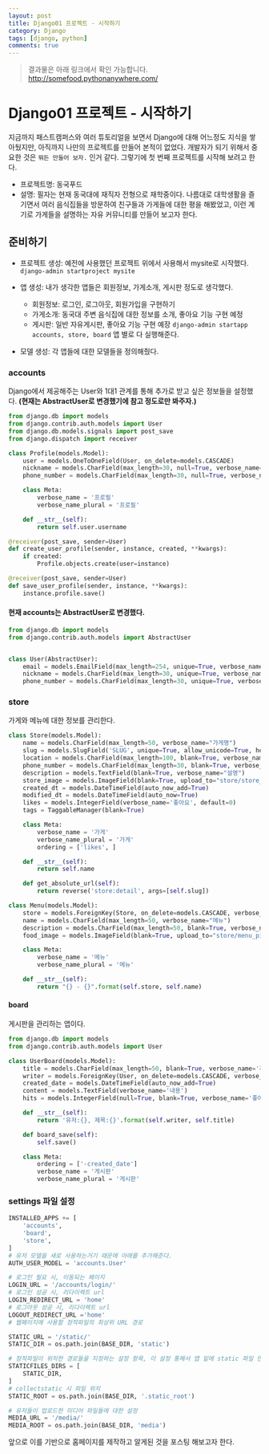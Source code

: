 ```yaml
---
layout: post
title: Django01 프로젝트 - 시작하기
category: Django
tags: [django, python]
comments: true
---
```


> 결과물은 아래 링크에서 확인 가능합니다.
http://somefood.pythonanywhere.com/

Django01 프로젝트 - 시작하기
=======

지금까지 패스트캠퍼스와 여러 튜토리얼을 보면서 Django에 대해 어느정도 지식을 쌓아뒀지만, 아직까지 나만의 프로젝트를 만들어 본적이 없었다. 개발자가 되기 위해서 중요한 것은 `뭐든 만들어 보자.` 인거 같다. 그렇기에 첫 번째 프로젝트를 시작해 보려고 한다.

- 프로젝트명: 동국푸드
- 설명: 필자는 현재 동국대에 재직자 전형으로 재학중이다. 나름대로 대학생활을 즐기면서 여러 음식집들을 방문하여 친구들과 가게들에 대한 평을 해봤었고, 이런 계기로 가게들을 설명하는 자유 커뮤니티를 만들어 보고자 한다.


## 준비하기

- 프로젝트 생성: 예전에 사용했던 프로젝트 위에서 사용해서 mysite로 시작했다.
`django-admin startproject mysite`

- 앱 생성: 내가 생각한 앱들은 회원정보, 가게소개, 게시판 정도로 생각했다.
  - 회원정보: 로그인, 로그아웃, 회원가입을 구현하기
  - 가게소개: 동국대 주변 음식집에 대한 정보를 소개, 좋아요 기능 구현 예정
  - 게시판: 일반 자유게시판, 좋아요 기능 구현 예장
`django-admin startapp accounts, store, board` 앱 별로 다 실행해준다.

- 모델 생성: 각 앱들에 대한 모델들을 정의해줬다.
### accounts
Django에서 제공해주는 User와 1대1 관계를 통해 추가로 받고 싶은 정보들을 설정했다.
**(현재는 AbstractUser로 변경했기에 참고 정도로만 봐주자.)**

```python
from django.db import models
from django.contrib.auth.models import User
from django.db.models.signals import post_save
from django.dispatch import receiver

class Profile(models.Model):
    user = models.OneToOneField(User, on_delete=models.CASCADE)
    nickname = models.CharField(max_length=30, null=True, verbose_name='닉네임',)
    phone_number = models.CharField(max_length=30, null=True, verbose_name='전화번호',)

    class Meta:
        verbose_name = '프로필'
        verbose_name_plural = '프로필'

    def __str__(self):
        return self.user.username

@receiver(post_save, sender=User)
def create_user_profile(sender, instance, created, **kwargs):
    if created:
        Profile.objects.create(user=instance)

@receiver(post_save, sender=User)
def save_user_profile(sender, instance, **kwargs):
    instance.profile.save()
```

#### 현재 accounts는 AbstractUser로 변경했다.
```python
from django.db import models
from django.contrib.auth.models import AbstractUser


class User(AbstractUser):
    email = models.EmailField(max_length=254, unique=True, verbose_name='이메일')
    nickname = models.CharField(max_length=30, unique=True, verbose_name='닉네임')
    phone_number = models.CharField(max_length=30, unique=True, verbose_name='전화번호')
```

### store
가게와 메뉴에 대한 정보를 관리한다.

```python
class Store(models.Model):
    name = models.CharField(max_length=50, verbose_name="가게명")
    slug = models.SlugField('SLUG', unique=True, allow_unicode=True, help_text='one word for alias')
    location = models.CharField(max_length=100, blank=True, verbose_name="위치")
    phone_number = models.CharField(max_length=30, blank=True, verbose_name="연락처")
    description = models.TextField(blank=True, verbose_name="설명")
    store_image = models.ImageField(blank=True, upload_to="store/store_pic")
    created_dt = models.DateTimeField(auto_now_add=True)
    modified_dt = models.DateTimeField(auto_now=True)
    likes = models.IntegerField(verbose_name='좋아요', default=0)
    tags = TaggableManager(blank=True)

    class Meta:
        verbose_name = '가게'
        verbose_name_plural = '가게'
        ordering = ['likes', ]

    def __str__(self):
        return self.name

    def get_absolute_url(self):
        return reverse('store:detail', args=[self.slug])

class Menu(models.Model):
    store = models.ForeignKey(Store, on_delete=models.CASCADE, verbose_name="가게명")
    name = models.CharField(max_length=50, verbose_name="메뉴")
    description = models.CharField(max_length=50, blank=True, verbose_name="설명")
    food_image = models.ImageField(blank=True, upload_to="store/menu_pic")

    class Meta:
        verbose_name = '메뉴'
        verbose_name_plural = '메뉴'

    def __str__(self):
        return "{} - {}".format(self.store, self.name)
```

#### board
게시판을 관리하는 앱이다.
```python
from django.db import models
from django.contrib.auth.models import User

class UserBoard(models.Model):
    title = models.CharField(max_length=50, blank=True, verbose_name='제목')
    writer = models.ForeignKey(User, on_delete=models.CASCADE, verbose_name='작성자')
    created_date = models.DateTimeField(auto_now_add=True)
    content = models.TextField(verbose_name='내용')
    hits = models.IntegerField(null=True, blank=True, verbose_name='좋아요')

    def __str__(self):
        return '유저:{}, 제목:{}'.format(self.writer, self.title)

    def board_save(self):
        self.save()

    class Meta:
        ordering = ['-created_date']
        verbose_name = '게시판'
        verbose_name_plural = '게시판'

```

### settings 파일 설정
```python
INSTALLED_APPS += [
    'accounts',
    'board',
    'store',
]
# 유저 모델을 새로 사용하는거기 때문에 아래를 추가해준다.
AUTH_USER_MODEL = 'accounts.User'

# 로그인 필요 시, 이동되는 페이지
LOGIN_URL = '/accounts/login/'
# 로그인 성공 시, 리다이렉트 url
LOGIN_REDIRECT_URL = 'home'
# 로그아웃 성공 시, 리다이렉트 url
LOGOUT_REDIRECT_URL ='home'
# 웹페이지에 사용할 정적파일의 최상위 URL 경로

STATIC_URL = '/static/'
STATIC_DIR = os.path.join(BASE_DIR, 'static')

# 정적파일이 위치한 경로들을 지정하는 설정 항목, 이 설정 통해서 앱 밑에 static 파일 만들고 그런듯 함
STATICFILES_DIRS = [
    STATIC_DIR,
]
# collectstatic 시 파일 위치
STATIC_ROOT = os.path.join(BASE_DIR, '.static_root')

# 유저들이 업로드한 미디어 파일들에 대한 설정
MEDIA_URL = '/media/'
MEDIA_ROOT = os.path.join(BASE_DIR, 'media')
```

앞으로 이를 기반으로 홈페이지를 제작하고 알게된 것을 포스팅 해보고자 한다.
